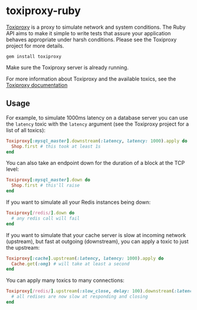 # toxiproxy-ruby

[Toxiproxy](https://github.com/shopify/toxiproxy) is a proxy to simulate network
and system conditions. The Ruby API aims to make it simple to write tests that
assure your application behaves appropriate under harsh conditions. Please see
the Toxiproxy project for more details.

```
gem install toxiproxy
```

Make sure the Toxiproxy server is already running.

For more information about Toxiproxy and the available toxics, see the [Toxiproxy
documentation](https://github.com/shopify/toxiproxy)

## Usage

For example, to simulate 1000ms latency on a database server you can use the
`latency` toxic with the `latency` argument (see the Toxiproxy project for a
list of all toxics):

```ruby
Toxiproxy[:mysql_master].downstream(:latency, latency: 1000).apply do
  Shop.first # this took at least 1s
end
```

You can also take an endpoint down for the duration of a block at the TCP level:

```ruby
Toxiproxy[:mysql_master].down do
  Shop.first # this'll raise
end
```

If you want to simulate all your Redis instances being down:

```ruby
Toxiproxy[/redis/].down do
  # any redis call will fail
end
```

If you want to simulate that your cache server is slow at incoming network
(upstream), but fast at outgoing (downstream), you can apply a toxic to just the
upstream:

```ruby
Toxiproxy[:cache].upstream(:latency, latency: 1000).apply do
  Cache.get(:omg) # will take at least a second
end
```

You can apply many toxics to many connections:

```ruby
Toxiproxy[/redis/].upstream(:slow_close, delay: 100).downstream(:latency, jitter: 300).apply do
  # all redises are now slow at responding and closing
end

